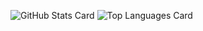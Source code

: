 ![GitHub Stats Card](https://github-readme-stats.vercel.app/api?username=simukappu&show_icons=true)
![Top Languages Card](https://github-readme-stats.vercel.app/api/top-langs/?username=simukappu&layout=compact)
